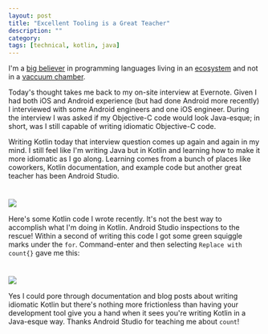 ```yaml
---
layout: post
title: "Excellent Tooling is a Great Teacher"
description: ""
category: 
tags: [technical, kotlin, java]
---
```


I'm a [big believer][2] in programming languages living in an [ecosystem][1] and not in a [vaccuum chamber][3].

Today's thought takes me back to my on-site interview at Evernote. Given I had both iOS and Android experience (but had done Android more recently) I interviewed with some Android engineers and one iOS engineer. During the interview I was asked if my Objective-C code would look Java-esque; in short, was I still capable of writing idiomatic Objective-C code.

Writing Kotlin today that interview question comes up again and again in my mind. I still feel like I'm writing Java but in Kotlin and learning how to make it more idiomatic as I go along. Learning comes from a bunch of places like coworkers, Kotlin documentation, and example code but another great teacher has been Android Studio.

<div>
	<img class="rounded-corners" style="max-width: 700px; border: 1px; margin-top: 24px;" src="{{ site.images2018 }}/03-08/kotlin-0.png"/>
	<p class="caption-text" style="line-height: 1.5em; margin-bottom: 15px;"><strong></strong></p>
</div>

Here's some Kotlin code I wrote recently. It's not the best way to accomplish what I'm doing in Kotlin. Android Studio inspections to the rescue! Within a second of writing this code I got some green squiggle marks under the `for`. Command-enter and then selecting `Replace with count{}` gave me this:

<div>
	<img class="rounded-corners" style="max-width: 900px; border: 1px; margin-top: 24px;" src="{{ site.images2018 }}/03-08/kotlin-1.png"/>
	<p class="caption-text" style="line-height: 1.5em; margin-bottom: 15px;"><strong></strong></p>
</div>

Yes I could pore through documentation and blog posts about writing idiomatic Kotlin but there's nothing more frictionless than having your development tool give you a hand when it sees you're writing Kotlin in a Java-esque way. Thanks Android Studio for teaching me about `count`!

[1]: {{site.base_url}}/2017/08/16/inflection-point-mobile-development-tools/
[2]: {{site.base_url}}/2017/03/10/rethinking-talk-programming-languages/
[3]: {{site.base_url}}/2017/10/10/jvm-overloads-in-kotlin/
